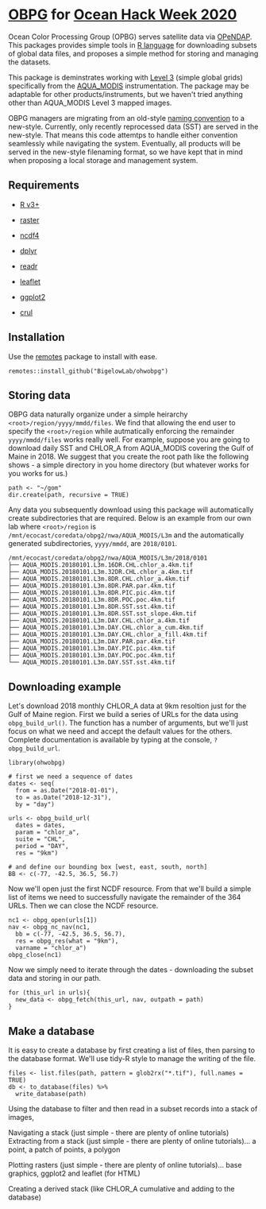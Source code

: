 # [OBPG](https://oceancolor.gsfc.nasa.gov/) for [Ocean Hack Week 2020](https://oceanhackweek.github.io/)

Ocean Color Processing Group (OPBG) serves satellite data via [OPeNDAP](https://www.opendap.org/).  This packages provides simple tools in [R language](https://www.r-project.org/) for downloading subsets of global data files, and proposes a simple method for storing and managing the datasets.

This package is deminstrates working with [Level 3](https://oceancolor.gsfc.nasa.gov/products/) (simple global grids) specifically from the [AQUA_MODIS](https://oceancolor.gsfc.nasa.gov/data/aqua/) instrumentation.  The package may be adaptable for other products/instruments, but we haven't tried anything other than AQUA_MODIS Level 3 mapped images.

OBPG managers are migrating from an old-style [naming convention](https://oceancolor.gsfc.nasa.gov/docs/filenaming-convention/) to a new-style. Currently, only recently reprocessed data (SST) are served in the new-style. That means this code attemtps to handle either convention seamlessly while navigating the system. Eventually, all products will be served in the new-style filenaming format, so we have kept that in mind when proposing a local storage and management system.

## Requirements

  + [R v3+](https://www.r-project.org/) 
  
  + [raster](https://CRAN.R-project.org/package=raster)
  
  + [ncdf4](https://CRAN.R-project.org/package=ncdf4)
  
  + [dplyr](https://CRAN.R-project.org/package=dplyr)
  
  + [readr](https://CRAN.R-project.org/package=readr)
  
  + [leaflet](https://CRAN.R-project.org/package=leaflet)
  
  + [ggplot2](https://CRAN.R-project.org/package=ggplot2)
  
  + [crul](https://CRAN.R-project.org/package=crul)
  
## Installation

Use the [remotes](https://CRAN.R-project.org/package=remotes) package to install with ease.

```
remotes::install_github("BigelowLab/ohwobpg")
```

## Storing data

OBPG data naturally organize under a simple heirarchy `<root>/region/yyyy/mmdd/files`. We find that allowing the end user to specify the `<root>/region` while autmatically enforcing the remainder `yyyy/mmdd/files` works really well. For example, suppose you are going to download daily SST and CHLOR_A from AQUA_MODIS covering the Gulf of Maine in 2018.  We suggest that you create the root path like the following shows - a simple directory in you home directory (but whatever works for you works for us.)

```
path <- "~/gom"
dir.create(path, recursive = TRUE)
```

Any data you subsequently download using this package will automatically create subdirectories that are required. Below is an example from our own lab where `<root>/region` is `/mnt/ecocast/coredata/obpg2/nwa/AQUA_MODIS/L3m` and the automatically generated subdirectories, `yyyy/mmdd`, are `2018/0101`.

```
/mnt/ecocast/coredata/obpg2/nwa/AQUA_MODIS/L3m/2018/0101
├── AQUA_MODIS.20180101.L3m.16DR.CHL.chlor_a.4km.tif
├── AQUA_MODIS.20180101.L3m.32DR.CHL.chlor_a.4km.tif
├── AQUA_MODIS.20180101.L3m.8DR.CHL.chlor_a.4km.tif
├── AQUA_MODIS.20180101.L3m.8DR.PAR.par.4km.tif
├── AQUA_MODIS.20180101.L3m.8DR.PIC.pic.4km.tif
├── AQUA_MODIS.20180101.L3m.8DR.POC.poc.4km.tif
├── AQUA_MODIS.20180101.L3m.8DR.SST.sst.4km.tif
├── AQUA_MODIS.20180101.L3m.8DR.SST.sst_slope.4km.tif
├── AQUA_MODIS.20180101.L3m.DAY.CHL.chlor_a.4km.tif
├── AQUA_MODIS.20180101.L3m.DAY.CHL.chlor_a_cum.4km.tif
├── AQUA_MODIS.20180101.L3m.DAY.CHL.chlor_a_fill.4km.tif
├── AQUA_MODIS.20180101.L3m.DAY.PAR.par.4km.tif
├── AQUA_MODIS.20180101.L3m.DAY.PIC.pic.4km.tif
├── AQUA_MODIS.20180101.L3m.DAY.POC.poc.4km.tif
└── AQUA_MODIS.20180101.L3m.DAY.SST.sst.4km.tif
```

## Downloading example


Let's download 2018 monthly CHLOR_A data at 9km resoltion just for the Gulf of Maine region. First we build a series of URLs for the data using `obpg_build_url()`.  The function has a number of arguments, but we'll just focus on what we need and accept the default values for the others.  Complete documentation is available by typing at the console, `?obpg_build_url`.

```
library(ohwobpg)

# first we need a sequence of dates
dates <- seq(
  from = as.Date("2018-01-01"), 
  to = as.Date("2018-12-31"), 
  by = "day")

urls <- obpg_build_url(
  dates = dates,
  param = "chlor_a",
  suite = "CHL",
  period = "DAY",
  res = "9km")
  
# and define our bounding box [west, east, south, north]
BB <- c(-77, -42.5, 36.5, 56.7)
```

Now we'll open just the first NCDF resource.  From that we'll build a simple list of items we need to successfully navigate the remainder of the 364 URLs. Then we can close the NCDF resource.

```
nc1 <- obpg_open(urls[1])
nav <- obpg_nc_nav(nc1,
  bb = c(-77, -42.5, 36.5, 56.7),
  res = obpg_res(what = "9km"),
  varname = "chlor_a")
obpg_close(nc1)
```

Now we simply need to iterate through the dates - downloading the subset data and storing in our path.

```
for (this_url in urls){
  new_data <- obpg_fetch(this_url, nav, outpath = path)
}
```

## Make a database

It is easy to create a database by first creating a list of files, then parsing to the database format. 
We'll use tidy-R style to manage the writing of the file.

```
files <- list.files(path, pattern = glob2rx("*.tif"), full.names = TRUE)
db <- to_database(files) %>%
  write_database(path)
```

Using the database to filter and then read in a subset records into a stack of images,

Navigating a stack (just simple - there are plenty of online tutorials)
Extracting from a stack (just simple - there are plenty of online tutorials)... a point, a patch of points, a polygon

Plotting rasters (just simple - there are plenty of online tutorials)... base graphics, ggplot2 and leaflet (for HTML)

Creating a derived stack (like CHLOR_A cumulative and adding to the database)

